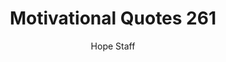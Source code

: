 ---
image: /assets/img/mq/mq_261_kaufman.png
title: Motivational Quotes 261
categories:
  - Motivational Quotes
author: Hope Staff
notes: Motivational Quotes 261
embed: >-
  EMBED_GOES_HERE
transcript: >-
  SOME LINES OF TEXT START HERE
---